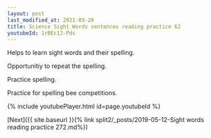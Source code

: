 ```yaml
---
layout: post
last_modified_at: 2021-03-29
title: Science Sight Words sentences reading practice 62
youtubeId: 1rBEc1J-Pds
---
```

 
 
Helps to learn sight words and their spelling.

Opportunitiy to repeat the spelling. 

Practice spelling. 
 
Practice for spelling bee competitions. 
 
{% include youtubePlayer.html id=page.youtubeId %}
 
 

[Next]({{ site.baseurl }}{% link  split2/_posts/2019-05-12-Sight words reading practice 272.md%})
 
